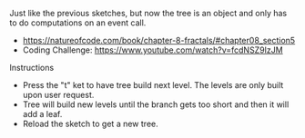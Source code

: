 Just like the previous sketches, but now the tree is an object and only has to do computations on an event call. 

- <https://natureofcode.com/book/chapter-8-fractals/#chapter08_section5>
- Coding Challenge: <https://www.youtube.com/watch?v=fcdNSZ9IzJM>

Instructions

- Press the "t" ket to have tree build next level. The levels are only built upon user request.
- Tree will build new levels until the branch gets too short and then it will add a leaf.
- Reload the sketch to get a new tree. 

